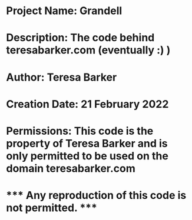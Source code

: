 # Project Name: Grandell
# Description: The code behind teresabarker.com (eventually :) )
# Author: Teresa Barker
# Creation Date: 21 February 2022
# 
# Permissions: This code is the property of Teresa Barker and is only permitted to be used on the domain teresabarker.com
# *** Any reproduction of this code is not permitted. ***
# 
